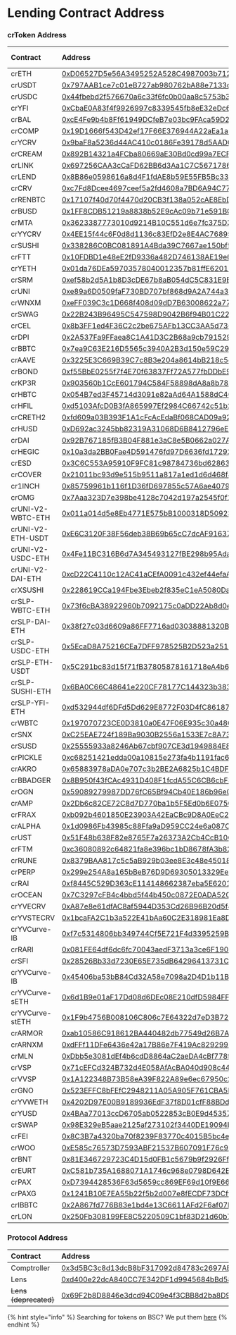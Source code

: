 # Lending Contract Address

### crToken Address

| Contract | Address | Flash Loans |
| :--- | :--- | :--- |
| crETH | [0xD06527D5e56A3495252A528C4987003b712860eE](https://etherscan.io/address/0xD06527D5e56A3495252A528C4987003b712860eE) | No |
| crUSDT | [0x797AAB1ce7c01eB727ab980762bA88e7133d2157](https://etherscan.io/address/0x797AAB1ce7c01eB727ab980762bA88e7133d2157) | Yes |
| crUSDC | [0x44fbebd2f576670a6c33f6fc0b00aa8c5753b322](https://etherscan.io/address/0x44fbebd2f576670a6c33f6fc0b00aa8c5753b322) | Yes |
| crYFI | [0xCbaE0A83f4f9926997c8339545fb8eE32eDc6b76](https://etherscan.io/address/0xCbaE0A83f4f9926997c8339545fb8eE32eDc6b76) | Yes |
| crBAL | [0xcE4Fe9b4b8Ff61949DCfeB7e03bc9FAca59D2Eb3](https://etherscan.io/address/0xcE4Fe9b4b8Ff61949DCfeB7e03bc9FAca59D2Eb3) | Yes |
| crCOMP | [0x19D1666f543D42ef17F66E376944A22aEa1a8E46](https://etherscan.io/address/0x19D1666f543D42ef17F66E376944A22aEa1a8E46) | Yes |
| crYCRV | [0x9baF8a5236d44AC410c0186Fe39178d5AAD0Bb87](https://etherscan.io/address/0x9baF8a5236d44AC410c0186Fe39178d5AAD0Bb87) | No |
| crCREAM | [0x892B14321a4FCba80669aE30Bd0cd99a7ECF6aC0](https://etherscan.io/address/0x892B14321a4FCba80669aE30Bd0cd99a7ECF6aC0) | No |
| crLINK | [0x697256CAA3cCaFD62BB6d3Aa1C7C5671786A5fD9](https://etherscan.io/address/0x697256CAA3cCaFD62BB6d3Aa1C7C5671786A5fD9) | Yes |
| crLEND | [0x8B86e0598616a8d4F1fdAE8b59E55FB5Bc33D0d6](https://etherscan.io/address/0x8B86e0598616a8d4F1fdAE8b59E55FB5Bc33D0d6) | No |
| crCRV | [0xc7Fd8Dcee4697ceef5a2fd4608a7BD6A94C77480](https://etherscan.io/address/0xc7Fd8Dcee4697ceef5a2fd4608a7BD6A94C77480) | Yes |
| crRENBTC | [0x17107f40d70f4470d20CB3f138a052cAE8EbD4bE](https://etherscan.io/address/0x17107f40d70f4470d20CB3f138a052cAE8EbD4bE) | Yes |
| crBUSD | [0x1FF8CDB51219a8838b52E9cAc09b71e591BC998e](https://etherscan.io/address/0x1FF8CDB51219a8838b52E9cAc09b71e591BC998e) | Yes |
| crMTA | [0x3623387773010d9214B10C551d6e7fc375D31F58](https://etherscan.io/address/0x3623387773010d9214b10c551d6e7fc375d31f58) | Yes |
| crYYCRV | [0x4EE15f44c6F0d8d1136c83EfD2e8E4AC768954c6](https://etherscan.io/address/0x4EE15f44c6F0d8d1136c83EfD2e8E4AC768954c6) | No |
| crSUSHI | [0x338286C0BC081891A4Bda39C7667ae150bf5D206](https://etherscan.io/address/0x338286C0BC081891A4Bda39C7667ae150bf5D206) | Yes |
| crFTT | [0x10FDBD1e48eE2fD9336a482D746138AE19e649Db](https://etherscan.io/address/0x10FDBD1e48eE2fD9336a482D746138AE19e649Db) | Yes |
| crYETH | [0x01da76DEa59703578040012357b81ffE62015C2d](https://etherscan.io/address/0x01da76DEa59703578040012357b81ffE62015C2d) | No |
| crSRM | [0xef58b2d5A1b8D3cDE67b8aB054dC5C831E9Bc025](https://etherscan.io/address/0xef58b2d5A1b8D3cDE67b8aB054dC5C831E9Bc025) | Yes |
| crUNI | [0xe89a6D0509faF730BD707bf868d9A2A744a363C7](https://etherscan.io/address/0xe89a6D0509faF730BD707bf868d9A2A744a363C7) | Yes |
| crWNXM | [0xeFF039C3c1D668f408d09dD7B63008622a77532C](https://etherscan.io/address/0xeff039c3c1d668f408d09dd7b63008622a77532c) | Yes |
| crSWAG | [0x22B243B96495C547598D9042B6f94B01C22B2e9E](https://etherscan.io/address/0x22B243B96495C547598D9042B6f94B01C22B2e9E) | No |
| crCEL | [0x8b3FF1ed4F36C2c2be675AFb13CC3AA5d73685a5](https://etherscan.io/address/0x8b3ff1ed4f36c2c2be675afb13cc3aa5d73685a5) | Yes |
| crDPI | [0x2A537Fa9FFaea8C1A41D3C2B68a9cb791529366D](https://etherscan.io/address/0x2A537Fa9FFaea8C1A41D3C2B68a9cb791529366D) | Yes |
| crBBTC | [0x7ea9C63E216D5565c3940A2B3d150e59C2907Db3](https://etherscan.io/address/0x7ea9c63e216d5565c3940a2b3d150e59c2907db3) | Yes |
| crAAVE | [0x3225E3C669B39C7c8B3e204a8614bB218c5e31BC](https://etherscan.io/address/0x3225E3C669B39C7c8B3e204a8614bB218c5e31BC) | Yes |
| crBOND | [0xf55BbE0255f7f4E70f63837Ff72A577fbDDbE924](https://etherscan.io/address/0xf55BbE0255f7f4E70f63837Ff72A577fbDDbE924) | Yes |
| crKP3R | [0x903560b1CcE601794C584F58898dA8a8b789Fc5d](https://etherscan.io/address/0x903560b1CcE601794C584F58898dA8a8b789Fc5d) | Yes |
| crHBTC | [0x054B7ed3F45714d3091e82aAd64A1588dC4096Ed](https://etherscan.io/address/0x054b7ed3f45714d3091e82aad64a1588dc4096ed) | Yes |
| crHFIL | [0xd5103AfcD0B3fA865997Ef2984C66742c51b2a8b](https://etherscan.io/address/0xd5103afcd0b3fa865997ef2984c66742c51b2a8b) | Yes |
| crCRETH2 | [0xfd609a03B393F1A1cFcAcEdaBf068CAD09a924E2](https://etherscan.io/address/0xfd609a03b393f1a1cfcacedabf068cad09a924e2) | Yes |
| crHUSD | [0xD692ac3245bb82319A31068D6B8412796eE85d2c](https://etherscan.io/address/0xD692ac3245bb82319A31068D6B8412796eE85d2c) | Yes |
| crDAI | [0x92B767185fB3B04F881e3aC8e5B0662a027A1D9f](https://etherscan.io/address/0x92b767185fb3b04f881e3ac8e5b0662a027a1d9f) | Yes |
| crHEGIC | [0x10a3da2BB0Fae4D591476fd97D6636fd172923a8](https://etherscan.io/address/0x10a3da2bb0fae4d591476fd97d6636fd172923a8) | Yes |
| crESD | [0x3C6C553A95910F9FC81c98784736bd628636D296](https://etherscan.io/address/0x3c6c553a95910f9fc81c98784736bd628636d296) | Yes |
| crCOVER | [0x21011bc93d9e515b9511a817a1ed1d6d468f49fc](https://etherscan.io/address/0x21011bc93d9e515b9511a817a1ed1d6d468f49fc) | Yes |
| cr1INCH | [0x85759961b116f1D36fD697855c57A6ae40793D9B](https://etherscan.io/address/0x85759961b116f1d36fd697855c57a6ae40793d9b) | Yes |
| crOMG | [0x7Aaa323D7e398be4128c7042d197a2545f0f1fea](https://etherscan.io/address/0x7aaa323d7e398be4128c7042d197a2545f0f1fea) | Yes |
| crUNI-V2-WBTC-ETH | [0x011a014d5e8Eb4771E575bB1000318D509230Afa](https://etherscan.io/address/0x011a014d5e8eb4771e575bb1000318d509230afa) | No |
| crUNI-V2-ETH-USDT | [0xE6C3120F38F56deb38B69b65cC7dcAF916373963](https://etherscan.io/address/0xe6c3120f38f56deb38b69b65cc7dcaf916373963) | No |
| crUNI-V2-USDC-ETH | [0x4Fe11BC316B6d7A345493127fBE298b95AdaAd85](https://etherscan.io/address/0x4fe11bc316b6d7a345493127fbe298b95adaad85) | No |
| crUNI-V2-DAI-ETH | [0xcD22C4110c12AC41aCEfA0091c432ef44efaAFA0](https://etherscan.io/address/0xcd22c4110c12ac41acefa0091c432ef44efaafa0) | No |
| crXSUSHI | [0x228619CCa194Fbe3Ebeb2f835eC1eA5080DaFbb2](https://etherscan.io/address/0x228619cca194fbe3ebeb2f835ec1ea5080dafbb2) | No |
| crSLP-WBTC-ETH | [0x73f6cBA38922960b7092175c0aDD22Ab8d0e81fC](https://etherscan.io/address/0x73f6cba38922960b7092175c0add22ab8d0e81fc) | No |
| crSLP-DAI-ETH | [0x38f27c03d6609a86FF7716ad03038881320BE4Ad](https://etherscan.io/address/0x38f27c03d6609a86ff7716ad03038881320be4ad) | No |
| crSLP-USDC-ETH | [0x5EcaD8A75216CEa7DFF978525B2D523a251eEA92](https://etherscan.io/address/0x5ecad8a75216cea7dff978525b2d523a251eea92) | No |
| crSLP-ETH-USDT | [0x5C291bc83d15f71fB37805878161718eA4b6AEe9](https://etherscan.io/address/0x5c291bc83d15f71fb37805878161718ea4b6aee9) | No |
| crSLP-SUSHI-ETH | [0x6BA0C66C48641e220CF78177C144323b3838D375](https://etherscan.io/address/0x6ba0c66c48641e220cf78177c144323b3838d375) | No |
| crSLP-YFI-ETH | [0xd532944df6DFd5Dd629E8772F03D4fC861873abF](https://etherscan.io/address/0xd532944df6dfd5dd629e8772f03d4fc861873abf) | No |
| crWBTC | [0x197070723CE0D3810a0E47F06E935c30a480D4Fc](https://etherscan.io/address/0x197070723CE0D3810a0E47F06E935c30a480D4Fc) | Yes |
| crSNX | [0xC25EAE724f189Ba9030B2556a1533E7c8A732E14](https://etherscan.io/address/0xC25EAE724f189Ba9030B2556a1533E7c8A732E14) | Yes |
| crSUSD | [0x25555933a8246Ab67cbf907CE3d1949884E82B55](https://etherscan.io/address/0x25555933a8246Ab67cbf907CE3d1949884E82B55) | Yes |
| crPICKLE | [0xc68251421edda00a10815e273fa4b1191fac651b](https://etherscan.io/address/0xc68251421edda00a10815e273fa4b1191fac651b) | Yes |
| crAKRO | [0x65883978aDA0e707c3b2BE2A6825b1C4BDF76A90](https://etherscan.io/address/0x65883978ada0e707c3b2be2a6825b1c4bdf76a90) | Yes |
| crBBADGER | [0x8B950f43fCAc4931D408F1fcdA55C6CB6cbF3096](https://etherscan.io/address/0x8b950f43fcac4931d408f1fcda55c6cb6cbf3096) | No |
| crOGN | [0x59089279987DD76fC65Bf94Cb40E186b96e03cB3](https://etherscan.io/address/0x59089279987dd76fc65bf94cb40e186b96e03cb3) | Yes |
| crAMP | [0x2Db6c82CE72C8d7D770ba1b5F5Ed0b6E075066d6](https://etherscan.io/address/0x2db6c82ce72c8d7d770ba1b5f5ed0b6e075066d6) | Yes |
| crFRAX | [0xb092b4601850E23903A42EaCBc9D8A0EeC26A4d5](https://etherscan.io/address/0xb092b4601850e23903a42eacbc9d8a0eec26a4d5) | Yes |
| crALPHA | [0x1d0986Fb43985c88Ffa9aD959CC24e6a087C7e35](https://etherscan.io/address/0x1d0986fb43985c88ffa9ad959cc24e6a087c7e35) | Yes |
| crUST | [0x51F48b638F82e8765F7a26373A2Cb4CcB10C07af](https://etherscan.io/address/0x51f48b638f82e8765f7a26373a2cb4ccb10c07af) | Yes |
| crFTM | [0xc36080892c64821fa8e396bc1bD8678fA3b82b17](https://etherscan.io/address/0xc36080892c64821fa8e396bc1bd8678fa3b82b17) | Yes |
| crRUNE | [0x8379BAA817c5c5aB929b03ee8E3c48e45018Ae41](https://etherscan.io/address/0x8379BAA817c5c5aB929b03ee8E3c48e45018Ae41) | Yes |
| crPERP | [0x299e254A8a165bBeB76D9D69305013329Eea3a3B](https://etherscan.io/address/0x299e254a8a165bbeb76d9d69305013329eea3a3b) | Yes |
| crRAI | [0xf8445C529D363cE114148662387eba5E62016e20](https://etherscan.io/address/0xf8445C529D363cE114148662387eba5E62016e20) | Yes |
| crOCEAN | [0x7C3297cFB4c4bbd5f44b450c0872E0ADA5203112](https://etherscan.io/address/0x7c3297cfb4c4bbd5f44b450c0872e0ada5203112) | Yes |
| crYVECRV | [0xA87e8e61dfAC8af5944D353Cd26B96B20d5f4D01](https://etherscan.io/address/0xa87e8e61dfac8af5944d353cd26b96b20d5f4d01) | No |
| crYVSTECRV | [0x1bcaFA2C1b3a522E41bAa60C2E318981Ea8D1eb5](https://etherscan.io/address/0x1bcafa2c1b3a522e41baa60c2e318981ea8d1eb5) | No |
| crYVCurve-IB | [0xf7c5314806bb349744Cf5E721F4d3395259B8531](https://etherscan.io/address/0xf7c5314806bb349744cf5e721f4d3395259b8531) | No |
| crRARI | [0x081FE64df6dc6fc70043aedF3713a3ce6F190a21](https://etherscan.io/address/0x081fe64df6dc6fc70043aedf3713a3ce6f190a21) | Yes |
| crSFI | [0x28526Bb33d7230E65E735dB64296413731C5402e](https://etherscan.io/address/0x28526bb33d7230e65e735db64296413731c5402e) | Yes |
| crYVCurve-IB | [0x45406ba53bB84Cd32A58e7098a2D4D1b11B107F6](https://etherscan.io/address/0x45406ba53bb84cd32a58e7098a2d4d1b11b107f6) | No |
| crYVCurve-sETH | [0x6d1B9e01aF17Dd08d6DEc08E210dfD5984FF1C20](https://etherscan.io/address/0x6d1b9e01af17dd08d6dec08e210dfd5984ff1c20) | No |
| crYVCurve-stETH | [0x1F9b4756B008106C806c7E64322d7eD3B72cB284](https://etherscan.io/address/0x1f9b4756b008106c806c7e64322d7ed3b72cb284) | No |
| crARMOR | [0xab10586C918612BA440482db77549d26B7ABF8f7](https://etherscan.io/address/0xab10586C918612BA440482db77549d26B7ABF8f7) | Yes |
| crARNXM | [0xdFFf11DFe6436e42a17B86e7F419Ac8292990393](https://etherscan.io/address/0xdFFf11DFe6436e42a17B86e7F419Ac8292990393) | Yes |
| crMLN | [0xDbb5e3081dEf4b6cdD8864aC2aeDA4cBf778feCf](https://etherscan.io/address/0xDbb5e3081dEf4b6cdD8864aC2aeDA4cBf778feCf) | Yes |
| crVSP | [0x71cEFCd324B732d4E058AfAcBA040d908c441847](https://etherscan.io/address/0x71cEFCd324B732d4E058AfAcBA040d908c441847) | Yes |
| crVVSP | [0x1A122348B73B58eA39F822A89e6ec67950c2bBD0](https://etherscan.io/address/0x1A122348B73B58eA39F822A89e6ec67950c2bBD0) | Yes |
| crGNO | [0x523EFFC8bFEfC2948211A05A905F761CBA5E8e9E](https://etherscan.io/address/0x523EFFC8bFEfC2948211A05A905F761CBA5E8e9E) | Yes |
| crYVWETH | [0x4202D97E00B9189936EdF37f8D01cfF88BDd81d4](https://etherscan.io/address/0x4202D97E00B9189936EdF37f8D01cfF88BDd81d4) | No |
| crYUSD | [0x4BAa77013ccD6705ab0522853cB0E9d453579Dd4](https://etherscan.io/address/0x4BAa77013ccD6705ab0522853cB0E9d453579Dd4) | No |
| crSWAP | [0x98E329eB5aae2125af273102f3440DE19094b77c](https://etherscan.io/address/0x98E329eB5aae2125af273102f3440DE19094b77c) | Yes |
| crFEI | [0x8C3B7a4320ba70f8239F83770c4015B5bc4e6F91](https://etherscan.io/address/0x8C3B7a4320ba70f8239F83770c4015B5bc4e6F91) | Yes |
| crWOO | [0xE585c76573D7593ABF21537B607091F76c996E73](https://etherscan.io/address/0xE585c76573D7593ABF21537B607091F76c996E73) | Yes |
| crBNT | [0x81E346729723C4D15d0FB1c5679b9f2926Ff13C6](https://etherscan.io/address/0x81E346729723C4D15d0FB1c5679b9f2926Ff13C6) | Yes |
| crEURT | [0xC581b735A1688071A1746c968e0798D642EDE491](https://etherscan.io/address/0xC581b735A1688071A1746c968e0798D642EDE491) | Yes |
| crPAX | [0xD7394428536F63d5659cc869EF69d10f9E66314B](https://etherscan.io/address/0xD7394428536F63d5659cc869EF69d10f9E66314B) | Yes |
| crPAXG | [0x1241B10E7EA55b22f5b2d007e8fECDF73DCff999](https://etherscan.io/address/0x1241B10E7EA55b22f5b2d007e8fECDF73DCff999) | Yes |
| crIBBTC | [0x2A867fd776B83e1bd4e13C6611AFd2F6af07EA6D](https://etherscan.io/address/0x2A867fd776B83e1bd4e13C6611AFd2F6af07EA6D) | Yes |
| crLON | [0x250Fb308199FE8C5220509C1bf83D21d60b7f74A](https://etherscan.io/address/0x250Fb308199FE8C5220509C1bf83D21d60b7f74A) | Yes |

### Protocol Address

| Contract | Address |
| :--- | :--- |
| Comptroller | [0x3d5BC3c8d13dcB8bF317092d84783c2697AE9258](https://etherscan.io/address/0x3d5BC3c8d13dcB8bF317092d84783c2697AE9258) |
| Lens | [0xd400e22dcA840CC7E342DF1d9945684bBd587659](https://etherscan.io/address/0xd400e22dcA840CC7E342DF1d9945684bBd587659) |
| ~~Lens \(deprecated\)~~ | [0x69F2b8D8846e3dcd94C09e4f3CBB8d2ba8D9423f](https://etherscan.io/address/0x69F2b8D8846e3dcd94C09e4f3CBB8d2ba8D9423f) |

{% hint style="info" %}
Searching for tokens on BSC? We put them [here](https://docs.cream.finance/v/binance-smart-chain/lending/lending-contract-address)
{% endhint %}

